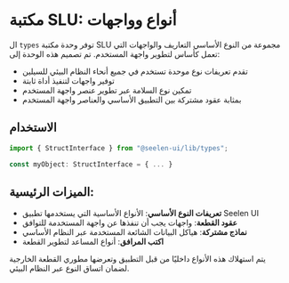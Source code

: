 # **مكتبة SLU: أنواع وواجهات**

ال `types` توفر وحدة مكتبة SLU مجموعة من النوع الأساسي التعاريف والواجهات التي
تعمل كأساس لتطوير واجهة المستخدم. تم تصميم هذه الوحدة إلى:

- تقدم تعريفات نوع موحدة تستخدم في جميع أنحاء النظام البيئي للسيلين
- توفير واجهات لتنفيذ أداة ثابتة
- تمكين نوع السلامة عبر تطوير عنصر واجهة المستخدم
- بمثابة عقود مشتركة بين التطبيق الأساسي والعناصر واجهة المستخدم

## **الاستخدام**

```ts
import { StructInterface } from "@seelen-ui/lib/types";

const myObject: StructInterface = { ... }
```

## **الميزات الرئيسية:**

- **تعريفات النوع الأساسي**: الأنواع الأساسية التي يستخدمها تطبيق Seelen UI
- **عقود القطعة**: واجهات يجب أن تنفذها عن واجهة المستخدمة للتوافق
- **نماذج مشتركة**: هياكل البيانات الشائعة المستخدمة عبر النظام الأساسي
- **اكتب المرافق**: أنواع المساعد لتطوير القطعة

يتم استهلاك هذه الأنواع داخليًا من قبل التطبيق وتعرضها مطوري القطعة الخارجية لضمان
اتساق النوع عبر النظام البيئي.
